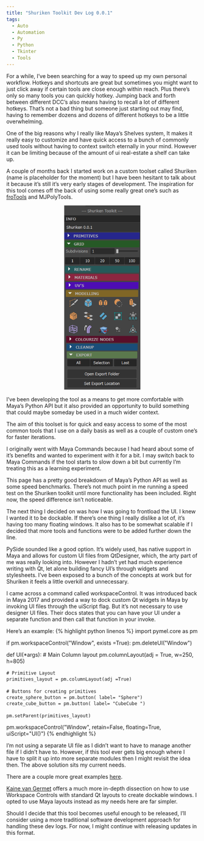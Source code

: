 ```yaml
---
title: "Shuriken Toolkit Dev Log 0.0.1"
tags:
  - Auto
  - Automation
  - Py
  - Python
  - Tkinter
  - Tools
---
```


For a while, I’ve been searching for a way to speed up my own personal workflow. Hotkeys and shortcuts are great but sometimes you might want to just click away if certain tools are close enough within reach. Plus there’s only so many tools you can quickly hotkey. Jumping back and forth between different DCC’s also means having to recall a lot of different hotkeys. That’s not a bad thing but someone just starting out may find, having to remember dozens and dozens of different hotkeys to be a little overwhelming.

One of the big reasons why I really like Maya’s Shelves system, It makes it really easy to customize and have quick access to a bunch of commonly used tools without having to context switch eternally in your mind. However it can be limiting because of the amount of ui real-estate a shelf can take up.

A couple of months back I started work on a custom toolset called Shuriken (name is placeholder for the moment) but I have been hesitant to talk about it because it’s still it’s very early stages of development. The inspiration for this tool comes off the back of using some really great one’s such as [froTools][frotools] and MJPolyTools.

  <center><img src="/assets/images/002_toolkit/01.png" alt="shuriken" width="200"/></center>

I’ve been developing the tool as a means to get more comfortable with Maya’s Python API but it also provided an opportunity to build something that could maybe someday be used in a much wider context.

The aim of this toolset is for quick and easy access to some of the most common tools that I use on a daily basis as well as a couple of custom one’s for faster iterations.

I originally went with Maya Commands because I had heard about some of it’s benefits and wanted to experiment with it for a bit. I may switch back to Maya Commands if the tool starts to slow down a bit but currently I’m treating this as a learning experiment.

This page has a pretty good breakdown of Maya’s Python API as well as some speed benchmarks. There’s not much point in me running a speed test on the Shuriken toolkit until more functionality has been included. Right now, the speed difference isn’t noticeable.

The next thing I decided on was how I was going to frontload the UI. I knew I wanted it to be dockable. If there’s one thing I really dislike a lot of, it’s having too many floating windows. It also has to be somewhat scalable if I decided that more tools and functions were to be added further down the line.

PySide sounded like a good option. It’s widely used, has native support in Maya and allows for custom UI files from QtDesigner, which, the arty part of me was really looking into. However I hadn’t yet had much experience writing with Qt, let alone building fancy UI’s through widgets and stylesheets. I’ve been exposed to a bunch of the concepts at work but for Shuriken it feels a little overkill and unnecessary.

I came across a command called workspaceControl. It was introduced back in Maya 2017 and provided a way to dock custom Qt widgets in Maya by invoking UI files through the uiScript flag. But it’s not necessary to use designer UI files. Their docs states that you can have your UI under a separate function and then call that function in your invoke.

Here’s an example:
{% highlight python linenos %}
import pymel.core as pm
 
if pm.workspaceControl("Window", exists =True):
    pm.deleteUI("Window")
 
def UI(*args):
    # Main Column layout
    pm.columnLayout(adj = True, w=250, h=805)   
 
    # Primitive Layout
    primitives_layout = pm.columnLayout(adj =True)
 
    # Buttons for creating primitives
    create_sphere_button = pm.button( label= "Sphere")
    create_cube_button = pm.button( label= "CubeCube ")
     
    pm.setParent(primitives_layout)
 
pm.workspaceControl("Window", retain=False, floating=True, uiScript="UI()")
{% endhighlight %}


I’m not using a separate UI file as I didn’t want to have to manage another file if I didn’t have to. However, if this tool ever gets big enough where I have to split it up into more separate modules then I might revisit the idea then. The above solution sits my current needs.

There are a couple more great examples [here][here].

[Kaine van Germet][Kaine van Germet] offers a much more in-depth dissection on how to use Workspace Controls with standard Qt layouts to create dockable windows. I opted to use Maya layouts instead as my needs here are far simpler.

Should I decide that this tool becomes useful enough to be released, I’ll consider using a more traditional software development approach for handling these dev logs. For now, I might continue with releasing updates in this format.


[frotools]: https://www.froyok.fr/assets/frotools/
[here]: https://python.hotexamples.com/examples/maya.cmds/-/workspaceControl/python-workspacecontrol-function-examples.html
[Kaine van Germet]: https://kainev.com/qt-for-maya-dockable-windows/